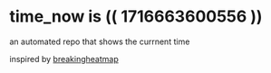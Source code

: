 # time_now is (( 1716663600556 ))

an automated repo that shows the currnent time

inspired by [breakingheatmap](https://github.com/breakingheatmap/breakingheatmap)